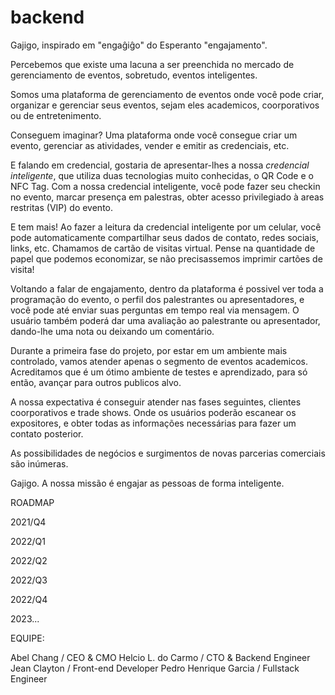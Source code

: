 # backend
Gajigo, inspirado em "engaĝiĝo" do Esperanto "engajamento".

Percebemos que existe uma lacuna a ser preenchida no mercado de gerenciamento de eventos,
sobretudo, eventos inteligentes.

Somos uma plataforma de gerenciamento de eventos onde você pode criar, organizar e gerenciar seus eventos, sejam eles academicos, coorporativos ou de entretenimento.

Conseguem imaginar?
Uma plataforma onde você consegue criar um evento, gerenciar as atividades, vender e emitir as credenciais, etc.

E falando em credencial, gostaria de apresentar-lhes a nossa *credencial inteligente*, que utiliza duas tecnologias muito conhecidas, o QR Code e o NFC Tag.
Com a nossa credencial inteligente, você pode fazer seu checkin no evento, marcar presença em palestras, obter acesso privilegiado à areas restritas (VIP) do evento.

E tem mais!
Ao fazer a leitura da credencial inteligente por um celular, você pode automaticamente compartilhar seus dados de contato, redes sociais, links, etc.
Chamamos de cartão de visitas virtual.
Pense na quantidade de papel que podemos economizar, se não precisassemos imprimir cartões de visita!

Voltando a falar de engajamento, dentro da plataforma é possivel ver toda a programação do evento, o perfil dos palestrantes ou apresentadores, e você pode até enviar suas perguntas em tempo real via mensagem.
O usuário também poderá dar uma avaliação ao palestrante ou apresentador, dando-lhe uma nota ou deixando um comentário.

Durante a primeira fase do projeto, por estar em um ambiente mais controlado, vamos atender apenas o segmento de eventos academicos. 
Acreditamos que é um ótimo ambiente de testes e aprendizado, para só então, avançar para outros publicos alvo.

A nossa expectativa é conseguir atender nas fases seguintes, clientes coorporativos e trade shows.
Onde os usuários poderão escanear os expositores, e obter todas as informações necessárias para fazer um contato posterior.

As possibilidades de negócios e surgimentos de novas parcerias comerciais são inúmeras.

Gajigo.
A nossa missão é engajar as pessoas de forma inteligente.


ROADMAP

2021/Q4
>
> 
> 
2022/Q1
>
> 
> 
2022/Q2
>
> 
> 
2022/Q3
>
> 
> 
2022/Q4
>
> 
> 
2023...

EQUIPE:

Abel Chang / CEO & CMO
Helcio L. do Carmo / CTO & Backend Engineer
Jean Clayton / Front-end Developer
Pedro Henrique Garcia / Fullstack Engineer
